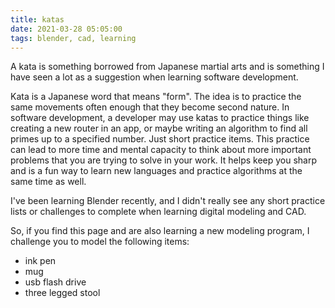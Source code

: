 ```yaml
---
title: katas
date: 2021-03-28 05:05:00
tags: blender, cad, learning
---
```


A kata is something borrowed from Japanese martial arts and is something I have seen a lot as a suggestion when learning software development.


Kata is a Japanese word that means "form". The idea is to practice the same movements often enough that they become second nature. In software development, a developer may use katas to practice things like creating a new router in an app, or maybe writing an algorithm to find all primes up to a specified number. Just short practice items. This practice can lead to more time and mental capacity to think about more important problems that you are trying to solve in your work. It helps keep you sharp and is a fun way to learn new languages and practice algorithms at the same time as well.

I've been learning Blender recently, and I didn't really see any short practice lists or challenges to complete when learning digital modeling and CAD.

So, if you find this page and are also learning a new modeling program, I challenge you to model the following items:

* ink pen
* mug
* usb flash drive
* three legged stool
